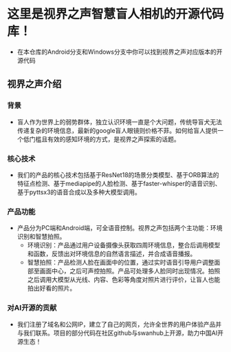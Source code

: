 # 这里是视界之声智慧盲人相机的开源代码库！

- 在本仓库的Android分支和Windows分支中你可以找到视界之声对应版本的开源代码

## 视界之声介绍

### 背景
- 盲人作为世界上的弱势群体，独立认识环境一直是个大问题，传统导盲犬无法传递复杂的环境信息，最新的google盲人眼镜则价格不菲。如何给盲人提供一个低门槛且有效的感知环境的方式，是视界之声探索的话题。

### 核心技术
- 我们的产品的核心技术包括基于ResNet18的场景分类模型、基于ORB算法的特征点检测、基于mediapipe的人脸检测、基于faster-whisper的语音识别、基于pyttsx3的语音合成以及多种大模型调用。

### 产品功能
- 产品分为PC端和Android端，可全语音控制。视界之声包括两个主功能：环境识别和智慧拍照。
  - 环境识别：产品通过用户设备摄像头获取四周环境信息，整合后调用模型和函数，反馈出对环境信息的自然语言描述，并合成语音播报。
  - 智慧拍照：产品检测人脸在画面中的位置，通过实时语音引导用户调整面部至画面中心，之后可声控拍照。产品可处理多人脸同时出现情况。拍照之后调用大模型从光线、内容、色彩等角度对照片进行评价，让盲人也能拍出好看的照片。

### 对AI开源的贡献
- 我们注册了域名和公网IP，建立了自己的网页，允许全世界的用户体验产品并与我们联系。项目的部分代码在社区github与swanhub上开源，助力中国AI开源生态！